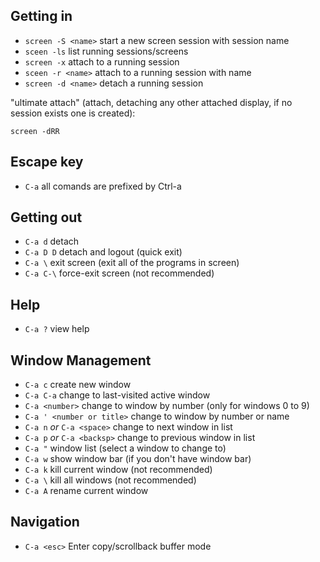 ## Getting in
- `screen -S <name>`  start a new screen session with session name
- `sceen -ls`         list running sessions/screens
- `screen -x`         attach to a running session
- `sceen -r <name>`   attach to a running session with name
- `screen -d <name>`  detach a running session

"ultimate attach" (attach, detaching any other attached display, if no session
exists one is created):

    screen -dRR


## Escape key
- `C-a`         all comands are prefixed by Ctrl-a

## Getting out
- `C-a d`       detach
- `C-a D D`     detach and logout (quick exit)
- `C-a \`       exit screen (exit all of the programs in screen)
- `C-a C-\`     force-exit screen (not recommended)

## Help
- `C-a ?`       view help

## Window Management
- `C-a c`                     create new window
- `C-a C-a`                   change to last-visited active window
- `C-a <number>`              change to window by number (only for windows 0 to 9)
- `C-a ' <number or title>`   change to window by number or name
- `C-a n` *or* `C-a <space>`  change to next window in list
- `C-a p` *or* `C-a <backsp>` change to previous window in list
- `C-a "`                     window list (select a window to change to)
- `C-a w`                     show window bar (if you don't have window bar)
- `C-a k`                     kill current window (not recommended)
- `C-a \`                     kill all windows (not recommended)
- `C-a A`                     rename current window

## Navigation
- `C-a <esc>`       Enter copy/scrollback buffer mode
